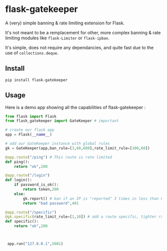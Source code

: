# flask-gatekeeper

A (very) simple banning & rate limiting extension for Flask.

It's not meant to be a remplacement for other, more complex banning & rate limiting modules like `flask-Limiter` or `flask-ipban`.

It's simple, does not require any dependancies, and quite fast due to the use of `collections.deque`.

## Install

```
pip install flask-gatekeeper
```


## Usage

Here is a demo app showing all the capabilities of flask-gatekeeper : 

```py
from flask import Flask
from flask_gatekeeper import GateKeeper # important

# create our flask app 
app = Flask(__name__)

# add our GateKeeper instance with global rules
gk = GateKeeper(app,ban_rule=[3,60,600],rate_limit_rule=[100,60])

@app.route("/ping") # This route is rate limited
def ping():
    return "ok",200

@app.route("/login")
def login():
    if password_is_ok():
        return token,200
    else:
        gk.report() # ban if an IP is "reported" 3 times in less than 60s
        return "bad password",401

@app.route("/specific")
@gk.specific(rate_limit_rule=[1,10]) # add a route specific, tighter rate limit
def specific():
    return "ok",200



 app.run("127.0.0.1",5001)
```
